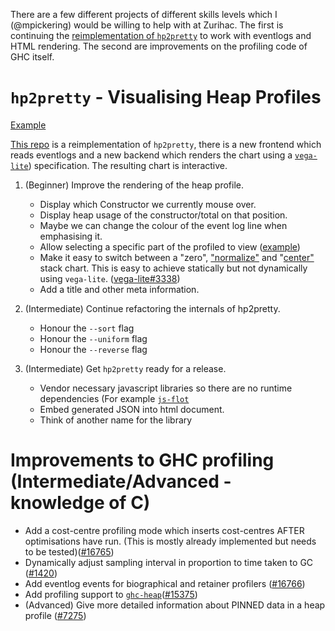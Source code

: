 There are a few different projects of different skills levels which I (@mpickering) would be willing to help with at Zurihac. The first is continuing the [reimplementation of `hp2pretty`](https://github.com/mpickering/hp2pretty) to work with eventlogs and HTML rendering. The second are improvements on the profiling code of GHC itself. 

`hp2pretty` - Visualising Heap Profiles 
=======================================

[Example](http://mpickering.github.io/vega.html) 

[This repo](https://github.com/mpickering/hp2pretty) is a reimplementation of `hp2pretty`, there is a new frontend which reads eventlogs and a new backend which renders the chart using a [`vega-lite`](https://vega.github.io/vega-lite/)) specification. The resulting chart is interactive.

1. (Beginner) Improve the rendering of the heap profile.
   * Display which Constructor we currently mouse over.
   * Display heap usage of the constructor/total on that position.
   * Maybe we can change the colour of the event log line when emphasising it.
   * Allow selecting a specific part of the profiled to view ([example](https://vega.github.io/vega/examples/overview-plus-detail/))
   * Make it easy to switch between a "zero", ["normalize"](https://vega.github.io/vega-lite/examples/stacked_area_normalize.html) and "[center"](https://vega.github.io/vega-lite/docs/stack.html#streamgraph) stack chart. This is easy to achieve statically but not dynamically using `vega-lite`. ([vega-lite#3338](https://github.com/vega/vega-lite/issues/3338))
   * Add a title and other meta information.

2. (Intermediate) Continue refactoring the internals of hp2pretty. 
   * Honour the `--sort` flag 
   * Honour the `--uniform` flag
   * Honour the `--reverse` flag

3. (Intermediate) Get `hp2pretty` ready for a release.
   * Vendor necessary javascript libraries so there are no runtime dependencies (For example [`js-flot`](https://hackage.haskell.org/packages/search?terms=js-flot)
   * Embed generated JSON into html document.
   * Think of another name for the library

Improvements to GHC profiling (Intermediate/Advanced - knowledge of C)
=====================================================

* Add a cost-centre profiling mode which inserts cost-centres AFTER optimisations have run. (This is mostly already implemented but needs to be tested)([#16765](https://gitlab.haskell.org/ghc/ghc/issues/16765))
* Dynamically adjust sampling interval in proportion to time taken to GC ([#1420](https://gitlab.haskell.org/ghc/ghc/issues/1420))
* Add eventlog events for biographical and retainer profilers ([#16766](https://gitlab.haskell.org/ghc/ghc/issues/16766))
* Add profiling support to [`ghc-heap`](https://www.stackage.org/haddock/lts-13.24/ghc-heap-8.6.5/GHC-Exts-Heap.html)([#15375](https://gitlab.haskell.org/ghc/ghc/issues/15735))
* (Advanced) Give more detailed information about PINNED data in a heap profile
 ([#7275](https://gitlab.haskell.org/ghc/ghc/issues/7275))